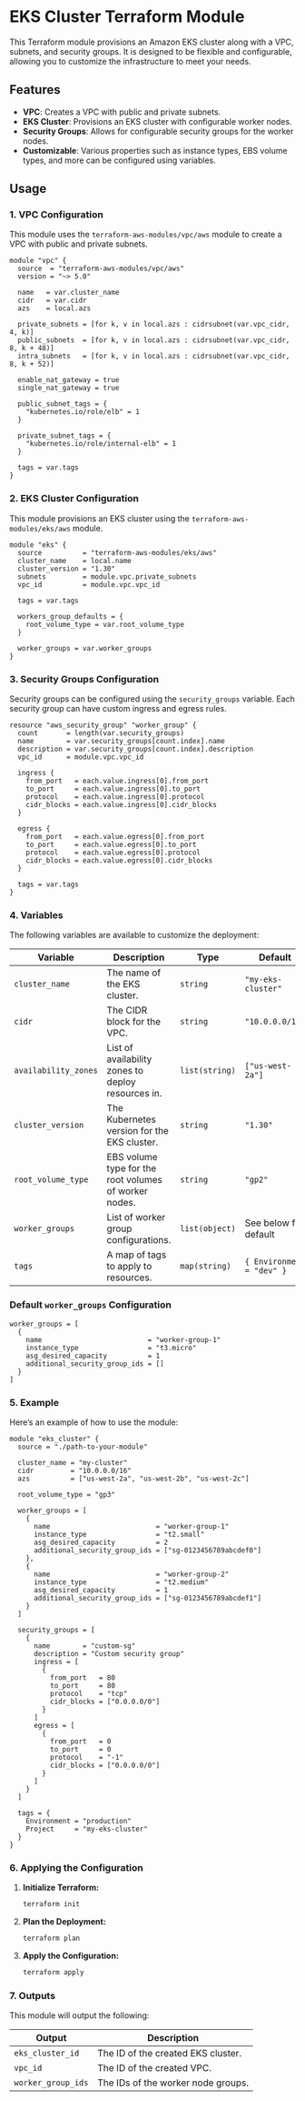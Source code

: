# EKS Cluster Terraform Module

This Terraform module provisions an Amazon EKS cluster along with a VPC, subnets, and security groups. It is designed to be flexible and configurable, allowing you to customize the infrastructure to meet your needs.

## Features

- **VPC**: Creates a VPC with public and private subnets.
- **EKS Cluster**: Provisions an EKS cluster with configurable worker nodes.
- **Security Groups**: Allows for configurable security groups for the worker nodes.
- **Customizable**: Various properties such as instance types, EBS volume types, and more can be configured using variables.

## Usage

### 1. VPC Configuration

This module uses the `terraform-aws-modules/vpc/aws` module to create a VPC with public and private subnets.

```hcl
module "vpc" {
  source  = "terraform-aws-modules/vpc/aws"
  version = "~> 5.0"

  name   = var.cluster_name
  cidr   = var.cidr
  azs    = local.azs

  private_subnets = [for k, v in local.azs : cidrsubnet(var.vpc_cidr, 4, k)]
  public_subnets  = [for k, v in local.azs : cidrsubnet(var.vpc_cidr, 8, k + 48)]
  intra_subnets   = [for k, v in local.azs : cidrsubnet(var.vpc_cidr, 8, k + 52)]

  enable_nat_gateway = true
  single_nat_gateway = true

  public_subnet_tags = {
    "kubernetes.io/role/elb" = 1
  }

  private_subnet_tags = {
    "kubernetes.io/role/internal-elb" = 1
  }

  tags = var.tags
}

```

### 2. EKS Cluster Configuration

This module provisions an EKS cluster using the `terraform-aws-modules/eks/aws` module.

```hcl
module "eks" {
  source          = "terraform-aws-modules/eks/aws"
  cluster_name    = local.name
  cluster_version = "1.30"
  subnets         = module.vpc.private_subnets
  vpc_id          = module.vpc.vpc_id

  tags = var.tags

  workers_group_defaults = {
    root_volume_type = var.root_volume_type
  }

  worker_groups = var.worker_groups
}

```

### 3. Security Groups Configuration

Security groups can be configured using the `security_groups` variable. Each security group can have custom ingress and egress rules.

```hcl
resource "aws_security_group" "worker_group" {
  count       = length(var.security_groups)
  name        = var.security_groups[count.index].name
  description = var.security_groups[count.index].description
  vpc_id      = module.vpc.vpc_id

  ingress {
    from_port   = each.value.ingress[0].from_port
    to_port     = each.value.ingress[0].to_port
    protocol    = each.value.ingress[0].protocol
    cidr_blocks = each.value.ingress[0].cidr_blocks
  }

  egress {
    from_port   = each.value.egress[0].from_port
    to_port     = each.value.egress[0].to_port
    protocol    = each.value.egress[0].protocol
    cidr_blocks = each.value.egress[0].cidr_blocks
  }

  tags = var.tags
}

```

### 4. Variables

The following variables are available to customize the deployment:

| Variable | Description | Type | Default |
| --- | --- | --- | --- |
| `cluster_name` | The name of the EKS cluster. | `string` | `"my-eks-cluster"` |
| `cidr` | The CIDR block for the VPC. | `string` | `"10.0.0.0/16"` |
| `availability_zones` | List of availability zones to deploy resources in. | `list(string)` | `["us-west-2a"]` |
| `cluster_version` | The Kubernetes version for the EKS cluster. | `string` | `"1.30"` |
| `root_volume_type` | EBS volume type for the root volumes of worker nodes. | `string` | `"gp2"` |
| `worker_groups` | List of worker group configurations. | `list(object)` | See below for default |
| `tags` | A map of tags to apply to resources. | `map(string)` | `{ Environment = "dev" }` |

### Default `worker_groups` Configuration

```hcl
worker_groups = [
  {
    name                          = "worker-group-1"
    instance_type                 = "t3.micro"
    asg_desired_capacity          = 1
    additional_security_group_ids = []
  }
]

```
### 5. Example

Here’s an example of how to use the module:

```hcl
module "eks_cluster" {
  source = "./path-to-your-module"

  cluster_name = "my-cluster"
  cidr         = "10.0.0.0/16"
  azs          = ["us-west-2a", "us-west-2b", "us-west-2c"]

  root_volume_type = "gp3"

  worker_groups = [
    {
      name                          = "worker-group-1"
      instance_type                 = "t2.small"
      asg_desired_capacity          = 2
      additional_security_group_ids = ["sg-0123456789abcdef0"]
    },
    {
      name                          = "worker-group-2"
      instance_type                 = "t2.medium"
      asg_desired_capacity          = 1
      additional_security_group_ids = ["sg-0123456789abcdef1"]
    }
  ]

  security_groups = [
    {
      name        = "custom-sg"
      description = "Custom security group"
      ingress = [
        {
          from_port   = 80
          to_port     = 80
          protocol    = "tcp"
          cidr_blocks = ["0.0.0.0/0"]
        }
      ]
      egress = [
        {
          from_port   = 0
          to_port     = 0
          protocol    = "-1"
          cidr_blocks = ["0.0.0.0/0"]
        }
      ]
    }
  ]

  tags = {
    Environment = "production"
    Project     = "my-eks-cluster"
  }
}
```

### 6. Applying the Configuration

1. **Initialize Terraform:**
    
    ```bash
    terraform init
    ```
    
2. **Plan the Deployment:**
    
    ```bash
    terraform plan
    ```
    
3. **Apply the Configuration:**
    
    ```bash
    terraform apply
    ```
    

### 7. Outputs

This module will output the following:

| Output | Description |
| --- | --- |
| `eks_cluster_id` | The ID of the created EKS cluster. |
| `vpc_id` | The ID of the created VPC. |
| `worker_group_ids` | The IDs of the worker node groups. |